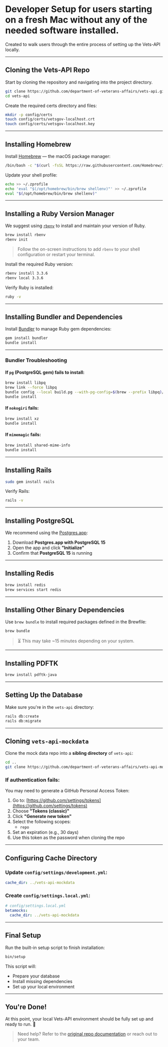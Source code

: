 # Developer Setup for users starting on a fresh Mac without any of the needed software installed.

Created to walk users through the entire process of setting up the Vets-API locally.

---

## Cloning the Vets-API Repo

Start by cloning the repository and navigating into the project directory.

```bash
git clone https://github.com/department-of-veterans-affairs/vets-api.git
cd vets-api
```

Create the required certs directory and files:

```bash
mkdir -p config/certs
touch config/certs/vetsgov-localhost.crt
touch config/certs/vetsgov-localhost.key
```

---

## Installing Homebrew

Install [Homebrew](https://brew.sh/) — the macOS package manager:

```bash
/bin/bash -c "$(curl -fsSL https://raw.githubusercontent.com/Homebrew/install/HEAD/install.sh)"
```

Update your shell profile:

```bash
echo >> ~/.zprofile
echo 'eval "$(/opt/homebrew/bin/brew shellenv)"' >> ~/.zprofile
eval "$(/opt/homebrew/bin/brew shellenv)"
```

---

## Installing a Ruby Version Manager

We suggest using [`rbenv`](https://github.com/rbenv/rbenv) to install and maintain your version of Ruby.

```bash
brew install rbenv
rbenv init
```

> Follow the on-screen instructions to add `rbenv` to your shell configuration or restart your terminal.

Install the required Ruby version:

```bash
rbenv install 3.3.6
rbenv local 3.3.6
```

Verify Ruby is installed:

```bash
ruby -v
```

---

## Installing Bundler and Dependencies

Install [Bundler](https://bundler.io/) to manage Ruby gem dependencies:

```bash
gem install bundler
bundle install
```

---

### Bundler Troubleshooting

#### If `pg` (PostgreSQL gem) fails to install:

```bash
brew install libpq
brew link --force libpq
bundle config --local build.pg --with-pg-config=$(brew --prefix libpq)/bin/pg_config
bundle install
```

#### If `nokogiri` fails:

```bash
brew install xz
bundle install
```

#### If `mimemagic` fails:

```bash
brew install shared-mime-info
bundle install
```

---

## Installing Rails

```bash
sudo gem install rails
```

Verify Rails:

```bash
rails -v
```

---

## Installing PostgreSQL

We recommend using the [Postgres.app](https://postgresapp.com/):

1. Download **Postgres.app with PostgreSQL 15**
2. Open the app and click **"Initialize"**
3. Confirm that **PostgreSQL 15** is running

---

## Installing Redis

```bash
brew install redis
brew services start redis
```

---

## Installing Other Binary Dependencies

Use `brew bundle` to install required packages defined in the Brewfile:

```bash
brew bundle
```

> ⏳ This may take ~15 minutes depending on your system.

---

## Installing PDFTK

```bash
brew install pdftk-java
```

---

## Setting Up the Database

Make sure you're in the `vets-api` directory:

```bash
rails db:create
rails db:migrate
```

---

## Cloning `vets-api-mockdata`

Clone the mock data repo into a **sibling directory** of `vets-api`:

```bash
cd ..
git clone https://github.com/department-of-veterans-affairs/vets-api-mockdata.git
```

### If authentication fails:

You may need to generate a GitHub Personal Access Token:

1. Go to: [https://github.com/settings/tokens](https://github.com/settings/tokens)
2. Choose **"Tokens (classic)"**
3. Click **"Generate new token"**
4. Select the following scopes:
   - `repo`
5. Set an expiration (e.g., 30 days)
6. Use this token as the password when cloning the repo

---

## Configuring Cache Directory

### Update `config/settings/development.yml`:

```yaml
cache_dir: ../vets-api-mockdata
```

### Create `config/settings.local.yml`:

```yaml
# config/settings.local.yml
betamocks:
  cache_dir: ../vets-api-mockdata
```

---

## Final Setup

Run the built-in setup script to finish installation:

```bash
bin/setup
```

This script will:

- Prepare your database
- Install missing dependencies
- Set up your local environment

---

## You're Done!

At this point, your local Vets-API environment should be fully set up and ready to run. 🎉

> Need help? Refer to the [original repo documentation](https://github.com/department-of-veterans-affairs/vets-api#readme) or reach out to your team.
